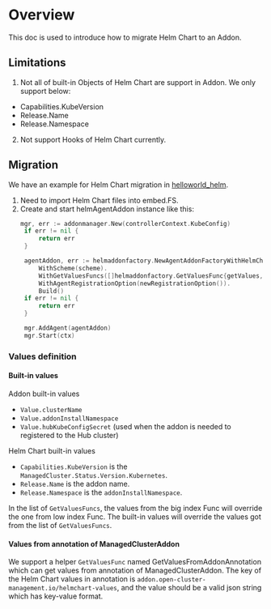 # Overview
This doc is used to introduce how to migrate Helm Chart to an Addon.

## Limitations
1. Not all of built-in Objects of Helm Chart are support in Addon. We only support below:
* Capabilities.KubeVersion
* Release.Name
* Release.Namespace

2. Not support Hooks of Helm Chart currently.

## Migration 
We have an example for Helm Chart migration in [helloworld_helm](../examples/helloworld_helm).
1. Need to import Helm Chart files into embed.FS.
2. Create and start helmAgentAddon instance like this:
   ```go
   mgr, err := addonmanager.New(controllerContext.KubeConfig)
	if err != nil {
		return err
	}

	agentAddon, err := helmaddonfactory.NewAgentAddonFactoryWithHelmChartFS(addonName, FS, "manifests/charts/helloworld").
		WithScheme(scheme).
        WithGetValuesFuncs([]helmaddonfactory.GetValuesFunc{getValues, helmaddonfactory.GetValuesFromAddonAnnotation}).
		WithAgentRegistrationOption(newRegistrationOption()).
		Build()
	if err != nil {
		return err
	}

	mgr.AddAgent(agentAddon)
	mgr.Start(ctx)
   ```

### Values definition 
#### Built-in values
Addon built-in values
* `Value.clusterName`
* `Value.addonInstallNamespace`
* `Value.hubKubeConfigSecret` (used when the addon is needed to registered to the Hub cluster)

Helm Chart built-in values
* `Capabilities.KubeVersion` is the `ManagedCluster.Status.Version.Kubernetes`.
* `Release.Name`  is the addon name.
* `Release.Namespace`  is the `addonInstallNamespace`.

In the list of `GetValuesFuncs`, the values from the big index Func will override the one from low index Func.
The built-in values will override the values got from the list of `GetValuesFuncs`.


#### Values from annotation of ManagedClusterAddon
We support a helper `GetValuesFunc` named GetValuesFromAddonAnnotation which can get values from annotation of ManagedClusterAddon.
The key of the Helm Chart values in annotation is `addon.open-cluster-management.io/helmchart-values`,
and the value should be a valid json string which has key-value format.

